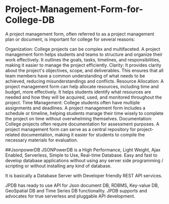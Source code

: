 # Project-Management-Form-for-College-DB

A project management form, often referred to as a project management plan or document, is important for college for several reasons:

Organization: College projects can be complex and multifaceted. A project management form helps students and teams to structure and organize their work effectively. It outlines the goals, tasks, timelines, and responsibilities, making it easier to manage the project efficiently.
Clarity: It provides clarity about the project's objectives, scope, and deliverables. This ensures that all team members have a common understanding of what needs to be achieved, reducing misunderstandings and conflicts.
Resource Allocation: A project management form can help allocate resources, including time and budget, more effectively. It helps students identify what resources are needed and how they will be acquired, used, and monitored throughout the project.
Time Management: College students often have multiple assignments and deadlines. A project management form includes a schedule or timeline, helping students manage their time wisely to complete the project on time without overwhelming themselves.
Documentation: College projects often require documentation for assessment purposes. A project management form can serve as a central repository for project-related documentation, making it easier for students to compile the necessary materials for evaluation.

##JsonpowerDB
JSONPowerDB is a High Performance, Light Weight, Ajax Enabled, Serverless, Simple to Use, Real-time Database. Easy and fast to develop database applications without using any server side programming / scripting or without installing any kind of database.

It is basically a Database Server with Developer friendly REST API services.

JPDB has ready to use API for Json document DB, RDBMS, Key-value DB, GeoSpatial DB and Time Series DB functionality. JPDB supports and advocates for true serverless and pluggable API development.
